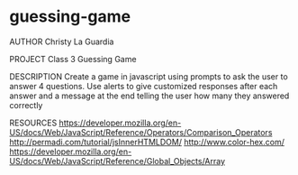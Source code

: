 # guessing-game

AUTHOR
Christy La Guardia

PROJECT
Class 3 Guessing Game

DESCRIPTION
Create a game in javascript using prompts to ask the user to answer 4 questions. Use alerts to give customized responses after each answer and a message at the end telling the user how many they answered correctly

RESOURCES
https://developer.mozilla.org/en-US/docs/Web/JavaScript/Reference/Operators/Comparison_Operators
http://permadi.com/tutorial/jsInnerHTMLDOM/
http://www.color-hex.com/
https://developer.mozilla.org/en-US/docs/Web/JavaScript/Reference/Global_Objects/Array
